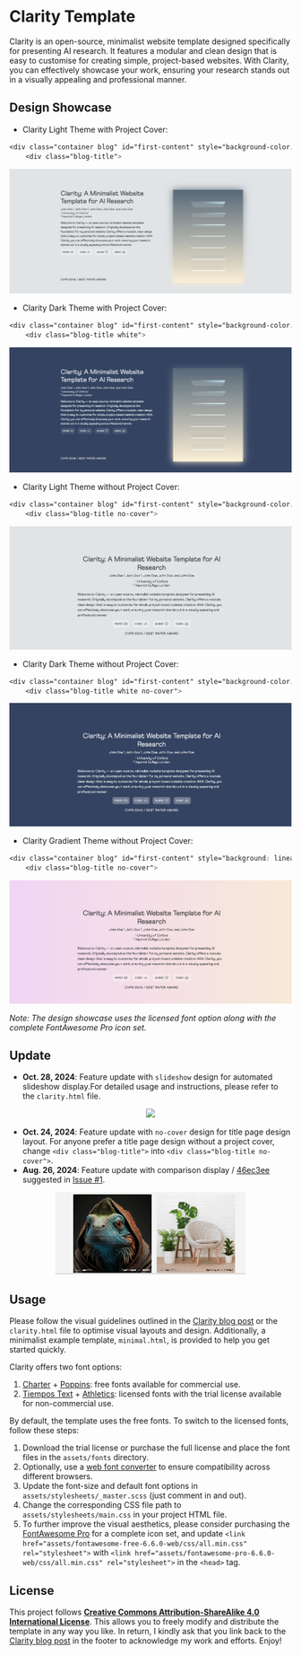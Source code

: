 # Clarity Template

Clarity is an open-source, minimalist website template designed specifically for presenting AI research. It features a modular and clean design that is easy to customise for creating simple, project-based websites. With Clarity, you can effectively showcase your work, ensuring your research stands out in a visually appealing and professional manner. 

## Design Showcase

- Clarity Light Theme with Project Cover:
```css
<div class="container blog" id="first-content" style="background-color: #E0E4E6;">
    <div class="blog-title">
```
<img class="foreground" src="assets/figures/clarity_light.png">

- Clarity Dark Theme with Project Cover:
```css
<div class="container blog" id="first-content" style="background-color: #304463;">
    <div class="blog-title white">
```
<img class="foreground" src="assets/figures/clarity_dark.png">

- Clarity Light Theme without Project Cover:
```css
<div class="container blog" id="first-content" style="background-color: #304463;">
    <div class="blog-title no-cover">
```
<img class="foreground" src="assets/figures/clarity_light_no_cover.png">

- Clarity Dark Theme without Project Cover:
```css
<div class="container blog" id="first-content" style="background-color: #E0E4E6;">
    <div class="blog-title white no-cover">
```
<img class="foreground" src="assets/figures/clarity_dark_no_cover.png">

- Clarity Gradient Theme without Project Cover:
```css
<div class="container blog" id="first-content" style="background: linear-gradient(90deg, hsla(298, 68%, 90%, 1) 0%, hsla(30, 82%, 91%, 1) 100%);">
    <div class="blog-title no-cover">
```
<img class="foreground" src="assets/figures/clarity_gradient_no_cover.png">

*Note: The design showcase uses the licensed font option along with the complete FontAwesome Pro icon set.*


## Update
- **Oct. 28, 2024**: Feature update with `slideshow` design for automated slideshow display.For detailed usage and instructions, please refer to the `clarity.html` file.

<p align="center">
  <img src="/assets/figures/slide_show.gif"/>
</p>

- **Oct. 24, 2024**: Feature update with `no-cover` design for title page design layout. For anyone prefer a title page design without a project cover, change `<div class="blog-title">` into `<div class="blog-title no-cover">`.
- **Aug. 26, 2024**: Feature update with comparison display / [46ec3ee](https://github.com/lorenmt/clarity-template/commit/46ec3eee19ea86775982e3c93c5b35716bad2d09) suggested in  [Issue #1](https://github.com/lorenmt/clarity-template/issues/1#issue-2485070942).

<p align="center">
  <img src="/assets/figures/comparison.gif"/>
</p>

## Usage
Please follow the visual guidelines outlined in the [Clarity blog post](https://shikun.io/projects/clarity) or the `clarity.html` file to optimise visual layouts and design. Additionally, a minimalist example template, `minimal.html`, is provided to help you get started quickly.

Clarity offers two font options: 
1. [Charter](https://practicaltypography.com/charter.html) + [Poppins](https://fonts.google.com/specimen/Poppins): free fonts available for commercial use. 
2.  [Tiempos Text](https://klim.co.nz/retail-fonts/tiempos-text/) + [Athletics](https://familytype.co/#athletics): licensed fonts with the trial license available for non-commercial use.

By default, the template uses the free fonts. To switch to the licensed fonts, follow these steps: 
1. Download the trial license or purchase the full license and place the font files in the  `assets/fonts` directory.
2. Optionally, use a [web font converter](https://transfonter.org/) to ensure compatibility across different browsers.
3. Update the font-size and default font options in `assets/stylesheets/_master.scss` (just comment in and out). 
4. Change the corresponding CSS file path to `assets/stylesheets/main.css` in your project HTML file. 
5. To further improve the visual aesthetics, please consider purchasing the  [FontAwesome Pro](https://fontawesome.com/plans) for a complete icon set, and update `<link href="assets/fontawesome-free-6.6.0-web/css/all.min.css" rel="stylesheet">` with `<link href="assets/fontawesome-pro-6.6.0-web/css/all.min.css" rel="stylesheet">` in the `<head>` tag.

## License
This project follows  <a href="https://creativecommons.org/licenses/by-sa/4.0/"><b>Creative Commons Attribution-ShareAlike 4.0 International License</b></a>. This allows you to freely modify and distribute the template in any way you like. In return, I kindly ask that you link back to the [Clarity blog post](https://shikun.io/projects/clarity) in the footer to acknowledge my work and efforts. Enjoy!

